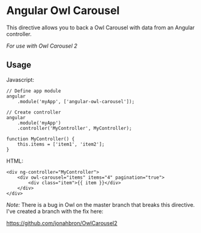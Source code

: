 # Angular Owl Carousel

This directive allows you to back a Owl Carousel with data from an Angular controller.

*For use with Owl Carousel 2*

## Usage

Javascript:

    // Define app module
    angular
        .module('myApp', ['angular-owl-carousel']);

    // Create controller
    angular
        .module('myApp')
        .controller('MyController', MyController);

    function MyController() {
        this.items = ['item1', 'item2'];
    }

HTML:

    <div ng-controller="MyController">
        <div owl-carousel="items" items="4" pagination="true">
            <div class="item">{{ item }}</div>
        </div>
    </div>

*Note:* There is a bug in Owl on the master branch that breaks this directive.  I've created a branch with the fix here:

https://github.com/jonahbron/OwlCarousel2
